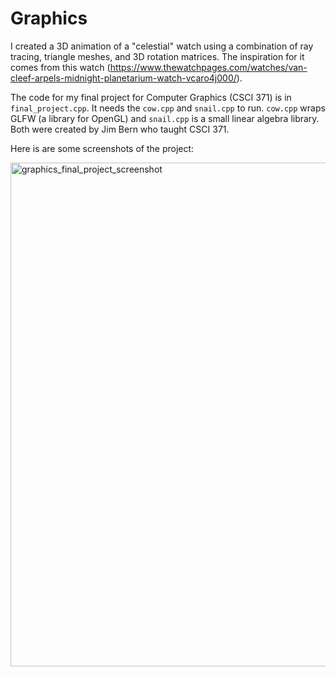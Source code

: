 # Graphics

I created a 3D animation of a "celestial" watch using a combination of ray tracing, triangle meshes, and 3D rotation matrices. The inspiration for it comes from this watch (https://www.thewatchpages.com/watches/van-cleef-arpels-midnight-planetarium-watch-vcaro4j000/). 

The code for my final project for Computer Graphics (CSCI 371) is in `final_project.cpp`. It needs the `cow.cpp` and `snail.cpp` to run. `cow.cpp` wraps GLFW (a library for OpenGL) and `snail.cpp` is a small linear algebra library. Both were created by Jim Bern who taught CSCI 371. 

Here is are some screenshots of the project: 

<img width="806" alt="graphics_final_project_screenshot" src="https://github.com/cb123450/Graphics/assets/91232059/ea3f8aa4-825e-4b6a-94a3-08e51540b631">
